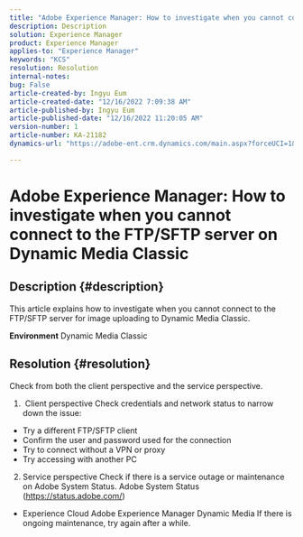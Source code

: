 ```yaml
---
title: "Adobe Experience Manager: How to investigate when you cannot connect to the FTP/SFTP server on Dynamic Media Classic"
description: Description
solution: Experience Manager
product: Experience Manager
applies-to: "Experience Manager"
keywords: "KCS"
resolution: Resolution
internal-notes: 
bug: False
article-created-by: Ingyu Eum
article-created-date: "12/16/2022 7:09:38 AM"
article-published-by: Ingyu Eum
article-published-date: "12/16/2022 11:20:05 AM"
version-number: 1
article-number: KA-21182
dynamics-url: "https://adobe-ent.crm.dynamics.com/main.aspx?forceUCI=1&pagetype=entityrecord&etn=knowledgearticle&id=beb63494-107d-ed11-81ac-6045bd006c82"

---
```

# Adobe Experience Manager: How to investigate when you cannot connect to the FTP/SFTP server on Dynamic Media Classic

## Description {#description}


This article explains how to investigate when you cannot connect to the FTP/SFTP server for image uploading to Dynamic Media Classic.

<b>Environment</b>
 Dynamic Media Classic


## Resolution {#resolution}


Check from both the client perspective and the service perspective.

1.  Client perspective
Check credentials and network status to narrow down the issue:
- Try a different FTP/SFTP client
- Confirm the user and password used for the connection
- Try to connect without a VPN or proxy
- Try accessing with another PC

2. Service perspective
Check if there is a service outage or maintenance on Adobe System Status.
Adobe System Status (https://status.adobe.com/)
- Experience Cloud  Adobe Experience Manager  Dynamic Media
If there is ongoing maintenance, try again after a while.
